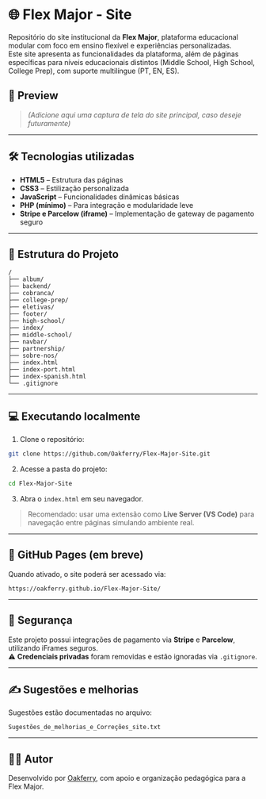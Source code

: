 
# 🌐 Flex Major - Site

Repositório do site institucional da **Flex Major**, plataforma educacional modular com foco em ensino flexível e experiências personalizadas.  
Este site apresenta as funcionalidades da plataforma, além de páginas específicas para níveis educacionais distintos (Middle School, High School, College Prep), com suporte multilíngue (PT, EN, ES).

## 📸 Preview

> *(Adicione aqui uma captura de tela do site principal, caso deseje futuramente)*

---

## 🛠️ Tecnologias utilizadas

- **HTML5** – Estrutura das páginas
- **CSS3** – Estilização personalizada
- **JavaScript** – Funcionalidades dinâmicas básicas
- **PHP (mínimo)** – Para integração e modularidade leve
- **Stripe e Parcelow (iframe)** – Implementação de gateway de pagamento seguro

---

## 📁 Estrutura do Projeto

```
/
├── album/
├── backend/
├── cobranca/
├── college-prep/
├── eletivas/
├── footer/
├── high-school/
├── index/
├── middle-school/
├── navbar/
├── partnership/
├── sobre-nos/
├── index.html
├── index-port.html
├── index-spanish.html
└── .gitignore
```

---

## 💻 Executando localmente

1. Clone o repositório:
```bash
git clone https://github.com/Oakferry/Flex-Major-Site.git
```

2. Acesse a pasta do projeto:
```bash
cd Flex-Major-Site
```

3. Abra o `index.html` em seu navegador.

> Recomendado: usar uma extensão como **Live Server (VS Code)** para navegação entre páginas simulando ambiente real.

---

## 🚀 GitHub Pages (em breve)

Quando ativado, o site poderá ser acessado via:
```
https://oakferry.github.io/Flex-Major-Site/
```

---

## 🔐 Segurança

Este projeto possui integrações de pagamento via **Stripe** e **Parcelow**, utilizando iFrames seguros.  
⚠️ **Credenciais privadas** foram removidas e estão ignoradas via `.gitignore`.

---

## ✍️ Sugestões e melhorias

Sugestões estão documentadas no arquivo:
```
Sugestões_de_melhorias_e_Correções_site.txt
```

---

## 🧑‍💻 Autor

Desenvolvido por [Oakferry](https://github.com/Oakferry), com apoio e organização pedagógica para a Flex Major.
